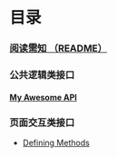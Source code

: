 # 目录

### [阅读需知 （README）](README.md)

### 公共逻辑类接口
#### [My Awesome API](README.md)

### 页面交互类接口

* [Defining Methods](methods.md)

